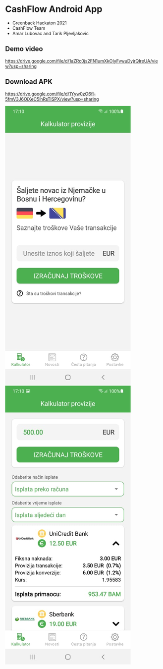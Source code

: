# CashFlow Android App

- Greenback Hackaton 2021
- CashFlow Team
- Amar Lubovac and Tarik Pljevljakovic

## Demo video
https://drive.google.com/file/d/1aZRc0js2FN1umXkOIyFvwuDyjrQIreUA/view?usp=sharing

## Download APK
https://drive.google.com/file/d/1Yyw0zO6fl-5fmV3J6OiXeC5ihRsTlSPX/view?usp=sharing


![Alt text](https://github.com/ammarr96/CashFlow/blob/main/app/src/main/res/drawable-v24/screen1.jpg "Optional title") ![Alt text](https://github.com/ammarr96/CashFlow/blob/main/app/src/main/res/drawable-v24/screen2.jpg "Optional title")

